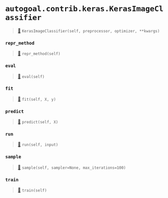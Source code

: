 # `autogoal.contrib.keras.KerasImageClassifier`

> [📝](https://github.com/autogal/autogoal/blob/main/autogoal/contrib/keras/_base.py#L253)
> `KerasImageClassifier(self, preprocessor, optimizer, **kwargs)`

### `repr_method`

> [📝](https://github.com/autogoal/autogoal/blob/main/autogoal/utils/__init__.py#L87)
> `repr_method(self)`

### `eval`

> [📝](https://github.com/autogoal/autogoal/blob/main/autogoal/contrib/keras/_base.py#L59)
> `eval(self)`

### `fit`

> [📝](https://github.com/autogoal/autogoal/blob/main/autogoal/contrib/keras/_base.py#L189)
> `fit(self, X, y)`

### `predict`

> [📝](https://github.com/autogoal/autogoal/blob/main/autogoal/contrib/keras/_base.py#L196)
> `predict(self, X)`

### `run`

> [📝](https://github.com/autogoal/autogoal/blob/main/autogoal/contrib/keras/_base.py#L289)
> `run(self, input)`

### `sample`

> [📝](https://github.com/autogoal/autogoal/blob/main/autogoal/contrib/keras/_base.py#L93)
> `sample(self, sampler=None, max_iterations=100)`

### `train`

> [📝](https://github.com/autogoal/autogoal/blob/main/autogoal/contrib/keras/_base.py#L56)
> `train(self)`

